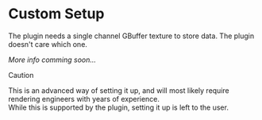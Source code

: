 # Custom Setup

The plugin needs a single channel GBuffer texture to store data. The plugin doesn't care which one.

*More info comming soon...*

> [!CAUTION]
> This is an advanced way of setting it up, and will most likely require rendering engineers with years of experience.
> <br>
> While this is supported by the plugin, setting it up is left to the user.